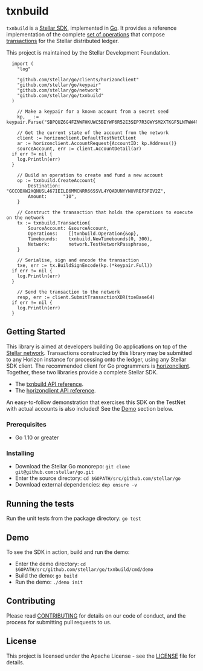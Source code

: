 # txnbuild

`txnbuild` is a [Stellar SDK](https://www.stellar.org/developers/reference/), implemented in [Go](https://golang.org/). It provides a reference implementation of the complete [set of operations](https://www.stellar.org/developers/guides/concepts/list-of-operations.html) that compose [transactions](https://www.stellar.org/developers/guides/concepts/transactions.html) for the Stellar distributed ledger.

This project is maintained by the Stellar Development Foundation.

```
  import (
	"log"
	
	"github.com/stellar/go/clients/horizonclient"
	"github.com/stellar/go/keypair"
	"github.com/stellar/go/network"
	"github.com/stellar/go/txnbuild"
  )

	// Make a keypair for a known account from a secret seed
	kp, _ := keypair.Parse("SBPQUZ6G4FZNWFHKUWC5BEYWF6R52E3SEP7R3GWYSM2XTKGF5LNTWW4R")

	// Get the current state of the account from the network
	client := horizonclient.DefaultTestNetClient
	ar := horizonclient.AccountRequest{AccountID: kp.Address()}
	sourceAccount, err := client.AccountDetail(ar)
  if err != nil {
    log.Println(err)
  }

	// Build an operation to create and fund a new account
	op := txnbuild.CreateAccount{
		Destination: "GCCOBXW2XQNUSL467IEILE6MMCNRR66SSVL4YQADUNYYNUVREF3FIV2Z",
		Amount:      "10",
	}

	// Construct the transaction that holds the operations to execute on the network
	tx := txnbuild.Transaction{
		SourceAccount: &sourceAccount,
		Operations:    []txnbuild.Operation{&op},
		Timebounds:    txnbuild.NewTimebounds(0, 300),
		Network:       network.TestNetworkPassphrase,
	}

	// Serialise, sign and encode the transaction
	txe, err := tx.BuildSignEncode(kp.(*keypair.Full))
  if err != nil {
    log.Println(err)
  }

	// Send the transaction to the network
	resp, err := client.SubmitTransactionXDR(txeBase64)
  if err != nil {
    log.Println(err)
  }
```

## Getting Started
This library is aimed at developers building Go applications on top of the [Stellar network](https://www.stellar.org/). Transactions constructed by this library may be submitted to any Horizon instance for processing onto the ledger, using any Stellar SDK client. The recommended client for Go programmers is [horizonclient](https://github.com/stellar/go/tree/master/clients/horizonclient). Together, these two libraries provide a complete Stellar SDK.

* The [txnbuild API reference](https://godoc.org/github.com/stellar/go/txnbuild).
* The [horizonclient API reference](https://godoc.org/github.com/stellar/go/clients/horizonclient).

An easy-to-follow demonstration that exercises this SDK on the TestNet with actual accounts is also included! See the [Demo](#demo) section below.

### Prerequisites
* Go 1.10 or greater

### Installing
* Download the Stellar Go monorepo: `git clone git@github.com:stellar/go.git`
* Enter the source directory: `cd $GOPATH/src/github.com/stellar/go`
* Download external dependencies: `dep ensure -v`

## Running the tests
Run the unit tests from the package directory: `go test`

## Demo
To see the SDK in action, build and run the demo:
* Enter the demo directory: `cd $GOPATH/src/github.com/stellar/go/txnbuild/cmd/demo`
* Build the demo: `go build`
* Run the demo: `./demo init`


## Contributing
Please read [CONTRIBUTING](../../CONTRIBUTING.md) for details on our code of conduct, and the process for submitting pull requests to us.

## License
This project is licensed under the Apache License - see the [LICENSE](../../LICENSE-APACHE.txt) file for details.
